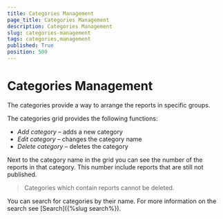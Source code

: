 ```yaml
---
title: Categories Management
page_title: Categories Management
description: Categories Management
slug: categories-management
tags: categories,management
published: True
position: 500
---
```


# Categories Management



The categories provide a way to arrange the reports in specific groups.

The categories grid provides the following functions:

  - _Add category_ – adds a new category
  - _Edit category_ – changes the category name
  - _Delete category_ – deletes the category

Next to the category name in the grid you can see the number of the reports in that category. This number include reports that are still not published.
>Categories which contain reports cannot be deleted.

You can search for categories by their name. For more information on the search see [Search]({%slug search%}).
